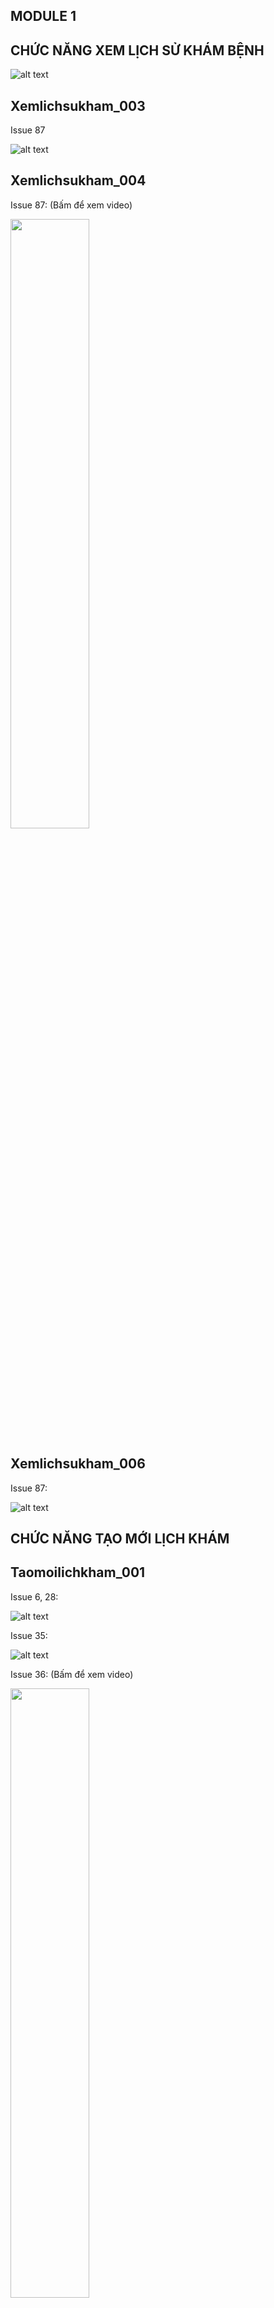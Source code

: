 ## MODULE 1
## CHỨC NĂNG XEM LỊCH SỬ KHÁM BỆNH

![alt text](<biểu đồ xem lịch sử khám bênh.png>)

## Xemlichsukham_003
Issue 87

![alt text](issue87.jpg)

## Xemlichsukham_004
Issue 87: (Bấm để xem video)

[<img src="https://img.youtube.com/vi/Qa8JQN-0sKY/0.jpg" width="50%">](https://www.youtube.com/watch?v=Qa8JQN-0sKY)

## Xemlichsukham_006
Issue 87:

![alt text](issue87.jpg)

## CHỨC NĂNG TẠO MỚI LỊCH KHÁM
## Taomoilichkham_001
Issue 6, 28:

![alt text](<6,28 taomoi.jpg>)

Issue 35:

![alt text](37taomoi.jpg)

Issue 36: (Bấm để xem video)

[<img src="https://img.youtube.com/vi/K1l55NapS1c/0.jpg" width="50%">](https://www.youtube.com/watch?v=K1l55NapS1c)

## Taomoilichkham_003
Issue 87: (Bấm để xem video)

[<img src="https://img.youtube.com/vi/qK3Qy63y-wE/0.jpg" width="50%">](https://www.youtube.com/watch?v=qK3Qy63y-wE)

## Taomoilichkham_004
Issue 83:

![alt text](issue83.jpg)

## Taomoilichkham_005
Issue 83: (Bấm để xem video)

[<img src="https://img.youtube.com/vi/kU0TwOA4Cz4/0.jpg" width="50%">](https://www.youtube.com/watch?v=kU0TwOA4Cz4-wE)

## Taomoilichkham_007
Issue 66: (Bấm để xem video)

[<img src="https://img.youtube.com/vi/CPJ8taPi3xc/0.jpg" width="50%">](https://www.youtube.com/watch?v=CPJ8taPi3xc-wE)

Issue 73:

![alt text](issue73.jpg)

## Taomoilichkham_009
Issue 83: (Bấm để xem video)

[<img src="https://img.youtube.com/vi/qMNg2QRyF4U/0.jpg" width="50%">](https://www.youtube.com/watch?v=qMNg2QRyF4U-wE)

## CHỨC NĂNG HUỶ LỊCH KHÁM
| Huỷ lịch khám                                  |        |        |        |
| ---------------------------------------------- | ------ | ------ | ------ |
| **Điều kiện**                                  | **R1** | **R2** | **R3** |
| Có kết nối internet                            | Y      | Y      | N      |
| Trạng thái đang là ĐANG XỬ LÝ hoặc ĐÃ XÁC NHẬN | Y      | N      | Y      |
| **Hành động**                                  |        |        |        |
| Huỷ                                            | Y      | N      | N      |
| Không thể huỷ                                  | N      | Y      | Y      |


## Huylichkham_002
Issue 90: (Bấm để xem video)

[<img src="https://img.youtube.com/vi/1EDzs3ljA6k/0.jpg" width="50%">](https://www.youtube.com/watch?v=1EDzs3ljA6k-wE)

## Huylichkham_004
Issue 87: (Bấm để xem video)

[<img src="https://img.youtube.com/vi/J9opSz0qx88/0.jpg" width="50%">](https://www.youtube.com/watch?v=J9opSz0qx88-wE)
